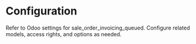 # Configuration

Refer to Odoo settings for sale_order_invoicing_queued. Configure related models, access rights, and options as needed.
